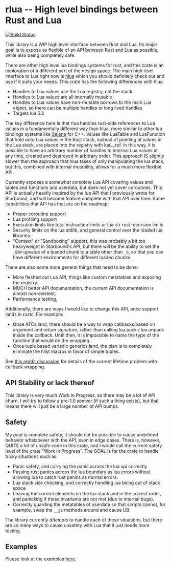 # rlua -- High level bindings between Rust and Lua

[![Build Status](https://travis-ci.org/chucklefish/rlua.svg?branch=master)](https://travis-ci.org/chucklefish/rlua)

This library is a WIP high level interface between Rust and Lua.  Its major goal
is to expose as flexible of an API between Rust and Lua as possible, while also
being completely safe.

There are other high level lua bindings systems for rust, and this crate is an
exploration of a different part of the design space.  The main high level
interface to Lua right now is [hlua](https://github.com/tomaka/hlua/) which you
should definitely check out and use if it suits your needs.  This crate has the
following differences with hlua:

  * Handles to Lua values use the Lua registry, not the stack
  * Handles to Lua values are all internally mutable
  * Handles to Lua values have non-mutable borrows to the main Lua object, so
    there can be multiple handles or long lived handles
  * Targets lua 5.3

The key difference here is that rlua handles rust-side references to Lua values
in a fundamentally different way than hlua, more similar to other lua bindings
systems like [Selene](https://github.com/jeremyong/Selene) for C++.  Values like
LuaTable and LuaFunction that hold onto Lua values in the Rust stack, instead of
pointing at values in the Lua stack, are placed into the registry with luaL_ref.
In this way, it is possible to have an arbitrary number of handles to internal
Lua values at any time, created and destroyed in arbitrary order.  This approach
IS slightly slower than the approach that hlua takes of only manipulating the
lua stack, but this, combined with internal mutability, allows for a much more
flexible API.

Currently exposes a *somewhat* complete Lua API covering values and tables and
functions and userdata, but does not yet cover coroutines.  This API is actually
heavily inspired by the lua API that I previously wrote for Starbound, and will
become feature complete with that API over time.  Some capabilities that API has
that are on the roadmap:

  * Proper coroutine support
  * Lua profiling support
  * Execution limits like total instruction limits or lua <-> rust recursion
    limits
  * Security limits on the lua stdlib, and general control over the loaded
    lua libraries.
  * "Context" or "Sandboxing" support, this was probably a bit too heavyweight
    in Starbound's API, but there will be the ability to set the `_ENV` upvalue
    of a loaded chunk to a table other than `_G`, so that you can have different
    environments for different loaded chunks.

There are also some more general things that need to be done:

  * More fleshed out Lua API, things like custom metatables and exposing the
    registry.
  * MUCH better API documentation, the current API documentation is almost
    non-existent.
  * Performance testing.

Additionally, there are ways I would like to change this API, once support lands
in rustc.  For example:

  * Once ATCs land, there should be a way to wrap callbacks based on argument
    and return signature, rather than calling lua.pack / lua.unpack inside the
    callback.  Until then, it is impossible to name the type of the function
    that would do the wrapping.
  * Once tuple based variadic generics land, the plan is to completely
    eliminate the hlist macros in favor of simple tuples.
 
See [this reddit discussion](http://www.reddit.com/r/rust/comments/5yujt6/) for
details of the current lifetime problem with callback wrapping.

## API Stability or lack thereof

This library is very much Work In Progress, so there may be a lot of API churn.
I will try to follow a pre-1.0 semver (if such a thing exists), but that means
there will just be a large number of API bumps.

## Safety

My *goal* is complete safety, it should not be possible to cause undefined
behavior whatsoever with the API, even in edge cases.  There is, however, QUITE
a lot of unsafe code in this crate, and I would call the current safety level
of the crate "Work In Progress".  The GOAL is for the crate to handle tricky
situations such as:

  * Panic safety, and carrying the panic across the lua api correctly
  * Passing rust panics across the lua boundary as lua errors without allowing
    lua to catch rust panics as normal errors.
  * Lua stack size checking, and correctly handling lua being out of stack
    space
  * Leaving the correct elements on the lua stack and in the correct order,
    and panicking if these invariants are not met (due to internal bugs).
  * Correctly guarding the metatables of userdata so that scripts cannot, for
    example, swap the `__gc` methods around and cause UB.

The library currently *attempts* to handle each of these situations, but there
are so many ways to cause unsafety with Lua that it just needs more testing.

## Examples

Please look at the examples [here](examples/examples.rs).
